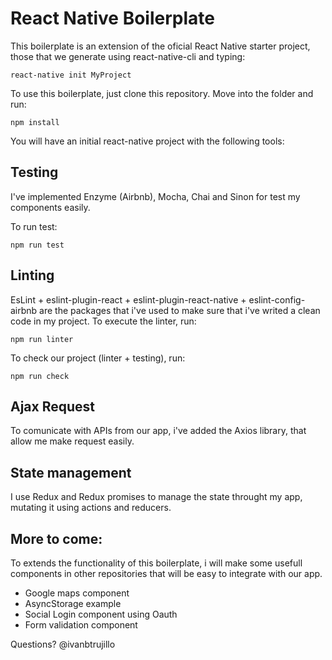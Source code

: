 # React Native Boilerplate

This boilerplate is an extension of the oficial React Native starter project, those that we generate using react-native-cli and typing:

```
react-native init MyProject
```
To use this boilerplate, just clone this repository. Move into the folder and run:

```
npm install
```
You will have an initial react-native project with the following tools:

## Testing
I've implemented Enzyme (Airbnb), Mocha, Chai and Sinon for test my components easily.

To run test:
```
npm run test
```
## Linting
EsLint + eslint-plugin-react + eslint-plugin-react-native + eslint-config-airbnb are the packages that i've used to make sure that i've writed a clean code in my project. To execute the linter, run:
```
npm run linter
```

To check our project (linter + testing), run:
```
npm run check
```

## Ajax Request
To comunicate with APIs from our app, i've added the Axios library, that allow me make request easily.

## State management
I use Redux and Redux promises to manage the state throught my app, mutating it using actions and reducers.

## More to come:
To extends the functionality of this boilerplate, i will make some usefull components in other repositories that will be easy to integrate with our app.

* Google maps component
* AsyncStorage example
* Social Login component using Oauth
* Form validation component


Questions? @ivanbtrujillo
